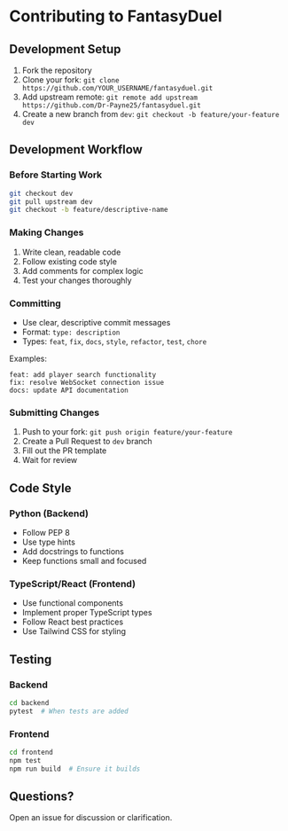 # Contributing to FantasyDuel

## Development Setup

1. Fork the repository
2. Clone your fork: `git clone https://github.com/YOUR_USERNAME/fantasyduel.git`
3. Add upstream remote: `git remote add upstream https://github.com/Dr-Payne25/fantasyduel.git`
4. Create a new branch from `dev`: `git checkout -b feature/your-feature dev`

## Development Workflow

### Before Starting Work

```bash
git checkout dev
git pull upstream dev
git checkout -b feature/descriptive-name
```

### Making Changes

1. Write clean, readable code
2. Follow existing code style
3. Add comments for complex logic
4. Test your changes thoroughly

### Committing

- Use clear, descriptive commit messages
- Format: `type: description`
- Types: `feat`, `fix`, `docs`, `style`, `refactor`, `test`, `chore`

Examples:

```text
feat: add player search functionality
fix: resolve WebSocket connection issue
docs: update API documentation
```

### Submitting Changes

1. Push to your fork: `git push origin feature/your-feature`
2. Create a Pull Request to `dev` branch
3. Fill out the PR template
4. Wait for review

## Code Style

### Python (Backend)

- Follow PEP 8
- Use type hints
- Add docstrings to functions
- Keep functions small and focused

### TypeScript/React (Frontend)

- Use functional components
- Implement proper TypeScript types
- Follow React best practices
- Use Tailwind CSS for styling

## Testing

### Backend

```bash
cd backend
pytest  # When tests are added
```

### Frontend

```bash
cd frontend
npm test
npm run build  # Ensure it builds
```

## Questions?

Open an issue for discussion or clarification.
